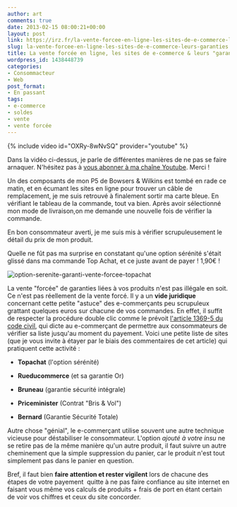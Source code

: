 ```yaml
---
author: art
comments: true
date: 2013-02-15 08:00:21+00:00
layout: post
link: https://irz.fr/la-vente-forcee-en-ligne-les-sites-de-e-commerce-leurs-garanties/
slug: la-vente-forcee-en-ligne-les-sites-de-e-commerce-leurs-garanties
title: La vente forcée en ligne, les sites de e-commerce & leurs "garanties"
wordpress_id: 1438448739
categories:
- Consommacteur
- Web
post_format:
- En passant
tags:
- e-commerce
- soldes
- vente
- vente forcée
---
```


{% include video id="OXRy-8wNvSQ" provider="youtube" %}

Dans la vidéo ci-dessus, je parle de différentes manières de ne pas se faire arnaquer.  N'hésitez pas à [vous abonner à ma chaîne Youtube](https://www.youtube.com/user/lacostearthur?sub_confirmation=1). Merci !

Un des composants de mon P5 de Bowsers & Wilkins est tombé en rade ce matin, et en écumant les sites en ligne pour trouver un câble de remplacement, je me suis retrouvé à finalement sortir ma carte bleue. En vérifiant le tableau de la commande, tout va bien. Après avoir sélectionné mon mode de livraison,on me demande une nouvelle fois de vérifier la commande.<!-- more -->

En bon consommateur averti, je me suis mis à vérifier scrupuleusement le détail du prix de mon produit.

Quelle ne fût pas ma surprise en constatant qu'une option sérénité s'était glissé dans ma commande Top Achat, et ce juste avant de payer ! 1,90€ !

![option-serenite-garanti-vente-forcee-topachat](https://static.irz.fr/2013/01/option-serenite-garanti-vente-forcee-topachat.png)

La vente "forcée" de garanties liées à vos produits n'est pas illégale en soit. Ce n'est pas réellement de la vente forcé. Il y a un **vide juridique** concernant cette petite "astuce" des e-commerçants peu scrupuleux grattant quelques euros sur chacune de vos commandes. En effet, il suffit de respecter la procédure double clic comme le prévoit [l'article 1369-5 du code civil](http://www.legifrance.gouv.fr/affichCodeArticle.do;jsessionid=8D0E0CB32836E5EEBEAC9E0832E669FF.tpdjo16v_3?idArticle=LEGIARTI000006438595&cidTexte=LEGITEXT000006070721), qui dicte au e-commerçant de permettre aux consommateurs de vérifier sa liste jusqu'au moment du payement. Voici une petite liste de sites (que je vous invite à étayer par le biais des commentaires de cet article) qui pratiquent cette activité :





  * **Topachat** (l'option sérénité)


  * **Rueducommerce** (et sa garantie Or)


  * **Bruneau** (garantie sécurité intégrale)


  * **Priceminister** (Contrat "Bris & Vol")


  * **Bernard** (Garantie Sécurité Totale)



Autre chose "génial", le e-commerçant utilise souvent une autre technique vicieuse pour déstabiliser le consommateur. L'option _ajouté à votre insu_ ne se retire pas de la même manière qu'un autre produit, il faut suivre un autre cheminement que la simple suppression du panier, car le produit n'est tout simplement pas dans le panier en question.

Bref, il faut bien **faire attention et rester vigilent** lors de chacune des étapes de votre payement  quitte à ne pas faire confiance au site internet en faisant vous même vos calculs de produits + frais de port en étant certain de voir vos chiffres et ceux du site concorder.
